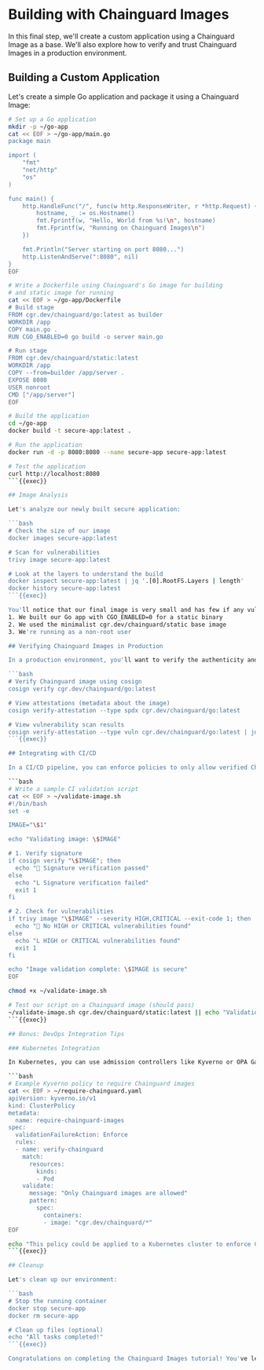 # Building with Chainguard Images

In this final step, we'll create a custom application using a Chainguard Image as a base. We'll also explore how to verify and trust Chainguard Images in a production environment.

## Building a Custom Application

Let's create a simple Go application and package it using a Chainguard Image:

```bash
# Set up a Go application
mkdir -p ~/go-app
cat << EOF > ~/go-app/main.go
package main

import (
    "fmt"
    "net/http"
    "os"
)

func main() {
    http.HandleFunc("/", func(w http.ResponseWriter, r *http.Request) {
        hostname, _ := os.Hostname()
        fmt.Fprintf(w, "Hello, World from %s!\n", hostname)
        fmt.Fprintf(w, "Running on Chainguard Images\n")
    })

    fmt.Println("Server starting on port 8080...")
    http.ListenAndServe(":8080", nil)
}
EOF

# Write a Dockerfile using Chainguard's Go image for building
# and static image for running
cat << EOF > ~/go-app/Dockerfile
# Build stage
FROM cgr.dev/chainguard/go:latest as builder
WORKDIR /app
COPY main.go .
RUN CGO_ENABLED=0 go build -o server main.go

# Run stage
FROM cgr.dev/chainguard/static:latest
WORKDIR /app
COPY --from=builder /app/server .
EXPOSE 8080
USER nonroot
CMD ["/app/server"]
EOF

# Build the application
cd ~/go-app
docker build -t secure-app:latest .

# Run the application
docker run -d -p 8080:8080 --name secure-app secure-app:latest

# Test the application
curl http://localhost:8080
```{{exec}}

## Image Analysis

Let's analyze our newly built secure application:

```bash
# Check the size of our image
docker images secure-app:latest

# Scan for vulnerabilities
trivy image secure-app:latest

# Look at the layers to understand the build
docker inspect secure-app:latest | jq '.[0].RootFS.Layers | length'
docker history secure-app:latest
```{{exec}}

You'll notice that our final image is very small and has few if any vulnerabilities. This is because:
1. We built our Go app with CGO_ENABLED=0 for a static binary
2. We used the minimalist cgr.dev/chainguard/static base image
3. We're running as a non-root user

## Verifying Chainguard Images in Production

In a production environment, you'll want to verify the authenticity and integrity of Chainguard Images. Let's see how to do that:

```bash
# Verify Chainguard image using cosign
cosign verify cgr.dev/chainguard/go:latest

# View attestations (metadata about the image)
cosign verify-attestation --type spdx cgr.dev/chainguard/go:latest

# View vulnerability scan results
cosign verify-attestation --type vuln cgr.dev/chainguard/go:latest | jq -r '.payload' | base64 -d | jq '.predicate.scanner.result.passes'
```{{exec}}

## Integrating with CI/CD

In a CI/CD pipeline, you can enforce policies to only allow verified Chainguard Images. Here's a sample script that could be used in CI:

```bash
# Write a sample CI validation script
cat << EOF > ~/validate-image.sh
#!/bin/bash
set -e

IMAGE="\$1"

echo "Validating image: \$IMAGE"

# 1. Verify signature
if cosign verify "\$IMAGE"; then
  echo " Signature verification passed"
else
  echo "L Signature verification failed"
  exit 1
fi

# 2. Check for vulnerabilities
if trivy image "\$IMAGE" --severity HIGH,CRITICAL --exit-code 1; then
  echo " No HIGH or CRITICAL vulnerabilities found"
else
  echo "L HIGH or CRITICAL vulnerabilities found"
  exit 1
fi

echo "Image validation complete: \$IMAGE is secure"
EOF

chmod +x ~/validate-image.sh

# Test our script on a Chainguard image (should pass)
~/validate-image.sh cgr.dev/chainguard/static:latest || echo "Validation failed"
```{{exec}}

## Bonus: DevOps Integration Tips

### Kubernetes Integration

In Kubernetes, you can use admission controllers like Kyverno or OPA Gatekeeper to enforce the use of Chainguard Images:

```bash
# Example Kyverno policy to require Chainguard images
cat << EOF > ~/require-chainguard.yaml
apiVersion: kyverno.io/v1
kind: ClusterPolicy
metadata:
  name: require-chainguard-images
spec:
  validationFailureAction: Enforce
  rules:
  - name: verify-chainguard
    match:
      resources:
        kinds:
        - Pod
    validate:
      message: "Only Chainguard images are allowed"
      pattern:
        spec:
          containers:
          - image: "cgr.dev/chainguard/*"
EOF

echo "This policy could be applied to a Kubernetes cluster to enforce Chainguard Images usage"
```{{exec}}

## Cleanup

Let's clean up our environment:

```bash
# Stop the running container
docker stop secure-app
docker rm secure-app

# Clean up files (optional)
echo "All tasks completed!"
```{{exec}}

Congratulations on completing the Chainguard Images tutorial! You've learned about the security benefits of minimal, distroless images, how to use them, and how to integrate them into your workflow.